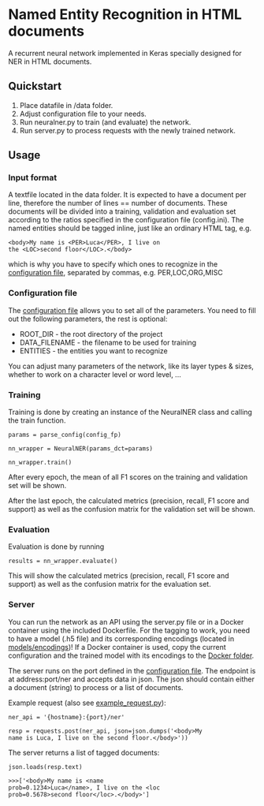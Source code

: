 # Named Entity Recognition in HTML documents

A recurrent neural network implemented in Keras 
specially designed for
NER in HTML documents.

## Quickstart
1) Place datafile in /data folder.
2) Adjust configuration file to your needs.
3) Run neuralner.py to train (and evaluate)
 the network.
4) Run server.py to process requests with the
 newly trained network.

## Usage

### Input format
A textfile located in the data folder. It 
is expected to have a document per line, 
therefore the number of lines == number of documents.
These documents will be divided into a training, 
validation and evaluation set according to the 
ratios specified in the configuration file (config.ini).
The named entities should be tagged inline, just 
like an ordinary HTML tag, e.g. 

<code>\<body>My name is \<PER>Luca\</PER>, 
I live on the \<LOC>second floor\</LOC>.\</body>
</code>

which is why you have to specify which ones to
recognize in the 
[configuration file](./config.ini), separated
by commas, e.g. PER,LOC,ORG,MISC



### Configuration file
The [configuration file](./config.ini) allows you to 
set all of the parameters. You need to fill out the
following parameters, the rest is optional:
* ROOT_DIR - the root directory of the project
* DATA_FILENAME - the filename to be used for training
* ENTITIES - the entities you want to recognize

You can adjust many parameters of the network, like
its layer types & sizes, whether to work on a 
character level or word level, ...

### Training
Training is done by creating an instance of the 
NeuralNER class and calling the train function.

<code>params = parse_config(config_fp)</code>

<code>nn_wrapper = NeuralNER(params_dct=params)</code>

<code>nn_wrapper.train()</code>

After every epoch, the mean of all F1 scores 
on the training and validation set will be shown.

After the last epoch, the calculated metrics
(precision, recall, F1 score and support) as
well as the confusion matrix 
for the validation set will be shown.

### Evaluation
Evaluation is done by running

<code>results = nn_wrapper.evaluate()</code>

This will show the calculated metrics
(precision, recall, F1 score and support) as
well as the confusion matrix
for the evaluation set.

### Server
You can run the network as an API using 
the server.py file or in a Docker container
using the included Dockerfile.
For the tagging to work, you need to have
a model (.h5 file) and its corresponding 
encodings (located in [models/encodings](./models/encodings))!
If a Docker container is used, copy the 
current configuration and the trained
model with its encodings to the [Docker folder](./Docker).

The server runs on the port defined in the
[configuration file](./config.ini). The endpoint is at
address:port/ner and accepts data in json.
The json should contain either a document (string)
to process or a list of documents.

Example request (also see [example_request.py](./example_request.py)):

<code>ner_api = '{hostname}:{port}/ner'</code>

<code>resp = requests.post(ner_api, 
json=json.dumps('\<body>My name is Luca, 
I live on the second floor.\</body>'))</code>

The server returns a list of tagged documents:

<code>json.loads(resp.text)</code>

<code>\>>>['\<body>My name is \<name prob=0.1234>Luca\</name>, 
I live on the \<loc prob=0.5678>second floor\</loc>.\</body>']</code>

